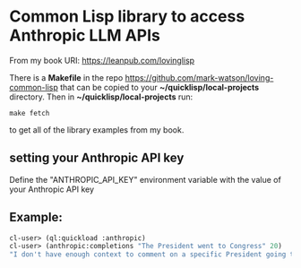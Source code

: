 # Common Lisp library to access Anthropic LLM APIs

From my book URI: https://leanpub.com/lovinglisp

There is a **Makefile** in the repo https://github.com/mark-watson/loving-common-lisp that can be copied
to your **~/quicklisp/local-projects** directory. Then in **~/quicklisp/local-projects** run:

    make fetch

to get all of the library examples from my book.


## setting your Anthropic API key
 
 Define the  "ANTHROPIC_API_KEY" environment variable with the value of your Anthropic API key
 
## Example:

```lisp
cl-user> (ql:quickload :anthropic)
cl-user> (anthropic:completions "The President went to Congress" 20)
"I don't have enough context to comment on a specific President going to Congress. As branches of the U.S. government, it's common for Presidents to engage with Congress on policy matters, budget proposals, nominations, and other issues within their constitutional roles and responsibilities."